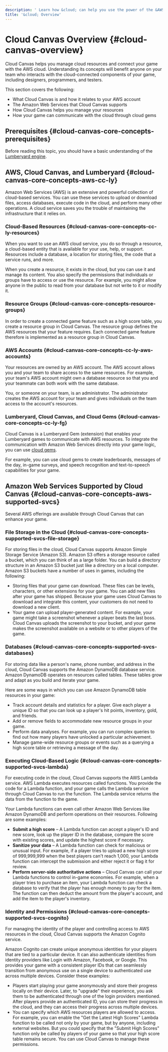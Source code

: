 ```yaml
---
description: ' Learn how &cloud; can help you use the power of the &AWS; cloud. '
title: '&cloud; Overview'
---
```

# Cloud Canvas Overview {#cloud-canvas-overview}

Cloud Canvas helps you manage cloud resources and connect your game with the AWS cloud\. Understanding its concepts will benefit anyone on your team who interacts with the cloud\-connected components of your game, including designers, programmers, and testers\.

This section covers the following:
+ What Cloud Canvas is and how it relates to your AWS account
+ The Amazon Web Services that Cloud Canvas supports
+ How Cloud Canvas helps you manage your resources
+ How your game can communicate with the cloud through cloud gems

## Prerequisites {#cloud-canvas-core-concepts-prerequisites}

Before reading this topic, you should have a basic understanding of the [Lumberyard engine](/docs/userguide/lumberyard-intro.md)\.

## AWS, Cloud Canvas, and Lumberyard {#cloud-canvas-core-concepts-aws-cc-ly}

Amazon Web Services \(AWS\) is an extensive and powerful collection of cloud\-based services\. You can use these services to upload or download files, access databases, execute code in the cloud, and perform many other operations\. A cloud service saves you the trouble of maintaining the infrastructure that it relies on\.

### Cloud\-Based Resources {#cloud-canvas-core-concepts-cc-ly-resources}

When you want to use an AWS cloud service, you do so through a resource, a cloud\-based entity that is available for your use, help, or support\. Resources include a database, a location for storing files, the code that a service runs, and more\.

When you create a resource, it exists in the cloud, but you can use it and manage its content\. You also specify the permissions that individuals or groups have to access or use the resource\. For example, you might allow anyone in the public to read from your database but not write to it or modify it\.

### Resource Groups {#cloud-canvas-core-concepts-resource-groups}

In order to create a connected game feature such as a high score table, you create a resource group in Cloud Canvas\. The resource group defines the AWS resources that your feature requires\. Each connected game feature therefore is implemented as a resource group in Cloud Canvas\.

### AWS Accounts {#cloud-canvas-core-concepts-cc-ly-aws-accounts}

Your resources are owned by an AWS account\. The AWS account allows you and your team to share access to the same resources\. For example, your team's AWS account might own a database resource so that you and your teammate can both work with the same database\.

You, or someone on your team, is an administrator\. The administrator creates the AWS account for your team and gives individuals on the team access to the account's resources\.

### Lumberyard, Cloud Canvas, and Cloud Gems {#cloud-canvas-core-concepts-cc-ly-fg}

Cloud Canvas is a Lumberyard Gem \(extension\) that enables your Lumberyard games to communicate with AWS resources\. To integrate the communication with Amazon Web Services directly into your game logic, you can use [cloud gems](/docs/userguide/gems/cloud-canvas/s-intro.md)\.

For example, you can use cloud gems to create leaderboards, messages of the day, in\-game surveys, and speech recognition and text\-to\-speech capabilities for your game\.

## Amazon Web Services Supported by Cloud Canvas {#cloud-canvas-core-concepts-aws-supported-svcs}

Several AWS offerings are available through Cloud Canvas that can enhance your game\.

### File Storage in the Cloud {#cloud-canvas-core-concepts-supported-svcs-file-storage}

For storing files in the cloud, Cloud Canvas supports Amazon Simple Storage Service \(Amazon S3\)\. Amazon S3 offers a storage resource called a bucket, which you can think of as a large folder\. You can build a directory structure in an Amazon S3 bucket just like a directory on a local computer\. Amazon S3 buckets have a number of uses in games, including the following:
+ Storing files that your game can download\. These files can be levels, characters, or other extensions for your game\. You can add new files after your game has shipped\. Because your game uses Cloud Canvas to download and integrate this content, your customers do not need to download a new client\.
+ Your game can upload player\-generated content\. For example, your game might take a screenshot whenever a player beats the last boss\. Cloud Canvas uploads the screenshot to your bucket, and your game makes the screenshot available on a website or to other players of the game\.

### Databases {#cloud-canvas-core-concepts-supported-svcs-databases}

For storing data like a person's name, phone number, and address in the cloud, Cloud Canvas supports the Amazon DynamoDB database service\. Amazon DynamoDB operates on resources called tables\. These tables grow and adapt as you build and iterate your game\.

Here are some ways in which you can use Amazon DynamoDB table resources in your game:
+ Track account details and statistics for a player\. Give each player a unique ID so that you can look up a player's hit points, inventory, gold, and friends\.
+ Add or remove fields to accommodate new resource groups in your game\.
+ Perform data analyses\. For example, you can run complex queries to find out how many players have unlocked a particular achievement\.
+ Manage game\-wide resource groups or events such as a querying a high score table or retrieving a message of the day\.

### Executing Cloud\-Based Logic {#cloud-canvas-core-concepts-supported-svcs-lambda}

For executing code in the cloud, Cloud Canvas supports the AWS Lambda service\. AWS Lambda executes resources called functions\. You provide the code for a Lambda function, and your game calls the Lambda service through Cloud Canvas to run the function\. The Lambda service returns the data from the function to the game\.

Your Lambda functions can even call other Amazon Web Services like Amazon DynamoDB and perform operations on their resources\. Following are some examples:
+ **Submit a high score** – A Lambda function can accept a player's ID and new score, look up the player ID in the database, compare the score with existing scores, and update the highest score if necessary\.
+ **Sanitize your data** – A Lambda function can check for malicious or unusual input\. For example, if a player tries to upload a new high score of 999,999,999 when the best players can't reach 1,000, your Lambda function can intercept the submission and either reject it or flag it for review\.
+ **Perform server\-side authoritative actions** – Cloud Canvas can call your Lambda functions to control in\-game economies\. For example, when a player tries to purchase an item, your Lambda function can check a database to verify that the player has enough money to pay for the item\. The function can then deduct the amount from the player's account, and add the item to the player's inventory\.

### Identity and Permissions {#cloud-canvas-core-concepts-supported-svcs-cognito}

For managing the identity of the player and controlling access to AWS resources in the cloud, Cloud Canvas supports the Amazon Cognito service\.

Amazon Cognito can create unique anonymous identities for your players that are tied to a particular device\. It can also authenticate identities from identity providers like Login with Amazon, Facebook, or Google\. This provides your game with a consistent player IDs that can seamlessly transition from anonymous use on a single device to authenticated use across multiple devices\. Consider these examples:
+ Players start playing your game anonymously and store their progress locally on their device\. Later, to "upgrade" their experience, you ask them to be authenticated through one of the login providers mentioned\. After players provide an authenticated ID, you can store their progress in the cloud, and they can access their progress across multiple devices\.
+ You can specify which AWS resources players are allowed to access\. For example, you can enable the "Get the Latest High Scores" Lambda function to be called not only by your game, but by anyone, including external websites\. But you could specify that the "Submit High Scores" function only be called by players of your game so that your high score table remains secure\. You can use Cloud Canvas to manage these permissions\.